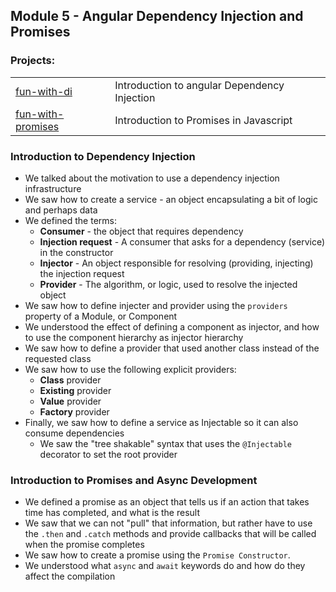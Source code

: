 ## Module 5 - Angular Dependency Injection and Promises

### Projects:
|     |     |
| --- | --- |
| [fun-with-di](fun-with-di/) | Introduction to angular Dependency Injection |
| [fun-with-promises](fun-with-promises/) | Introduction to Promises in Javascript |

### Introduction to Dependency Injection 
* We talked about the motivation to use a dependency injection infrastructure
* We saw how to create a service - an object encapsulating a bit of logic and perhaps data
* We defined the terms:
    * **Consumer** - the object that requires dependency
    * **Injection request** - A consumer that asks for a dependency (service) in the constructor
    * **Injector** - An object responsible for resolving (providing, injecting) the injection request
    * **Provider** - The algorithm, or logic, used to resolve the injected object
* We saw how to define injecter and provider using the `providers` property of a Module, or Component
* We understood the effect of defining a component as injector, and how to use the component hierarchy as injector hierarchy
* We saw how to define a provider that used another class instead of the requested class
* We saw how to use the following explicit providers:
    - **Class** provider
    - **Existing** provider
    - **Value** provider
    - **Factory** provider
* Finally, we saw how to define a service as Injectable so it can also consume dependencies
  * We saw the "tree shakable" syntax that uses the `@Injectable` decorator to set the root provider

### Introduction to Promises and Async Development
* We defined a promise as an object that tells us if an action that takes time has completed, and what is the result
* We saw that we can not "pull" that information, but rather have to use the `.then` and `.catch` methods and provide callbacks that will be called when the promise completes
* We saw how to create a promise using the `Promise Constructor`.
* We understood what `async` and `await` keywords do and how do they affect the compilation
